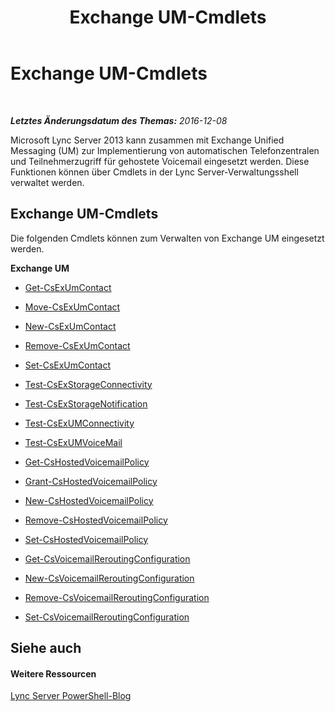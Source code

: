 ﻿---
title: Exchange UM-Cmdlets
TOCTitle: Exchange UM-Cmdlets
ms:assetid: 32922b9f-590d-41cc-ba57-9ed5f1caa814
ms:mtpsurl: https://technet.microsoft.com/de-de/library/Gg415642(v=OCS.15)
ms:contentKeyID: 49293612
ms.date: 12/10/2016
mtps_version: v=OCS.15
ms.translationtype: HT
---

# Exchange UM-Cmdlets

 

_**Letztes Änderungsdatum des Themas:** 2016-12-08_

Microsoft Lync Server 2013 kann zusammen mit Exchange Unified Messaging (UM) zur Implementierung von automatischen Telefonzentralen und Teilnehmerzugriff für gehostete Voicemail eingesetzt werden. Diese Funktionen können über Cmdlets in der Lync Server-Verwaltungsshell verwaltet werden.

## Exchange UM-Cmdlets

Die folgenden Cmdlets können zum Verwalten von Exchange UM eingesetzt werden.

**Exchange UM**

  - [Get-CsExUmContact](get-csexumcontact.md)

  - [Move-CsExUmContact](move-csexumcontact.md)

  - [New-CsExUmContact](new-csexumcontact.md)

  - [Remove-CsExUmContact](remove-csexumcontact.md)

  - [Set-CsExUmContact](set-csexumcontact.md)

  - [Test-CsExStorageConnectivity](test-csexstorageconnectivity.md)

  - [Test-CsExStorageNotification](test-csexstoragenotification.md)

  - [Test-CsExUMConnectivity](test-csexumconnectivity.md)

  - [Test-CsExUMVoiceMail](test-csexumvoicemail.md)

  - [Get-CsHostedVoicemailPolicy](get-cshostedvoicemailpolicy.md)

  - [Grant-CsHostedVoicemailPolicy](grant-cshostedvoicemailpolicy.md)

  - [New-CsHostedVoicemailPolicy](new-cshostedvoicemailpolicy.md)

  - [Remove-CsHostedVoicemailPolicy](remove-cshostedvoicemailpolicy.md)

  - [Set-CsHostedVoicemailPolicy](set-cshostedvoicemailpolicy.md)

  - [Get-CsVoicemailReroutingConfiguration](get-csvoicemailreroutingconfiguration.md)

  - [New-CsVoicemailReroutingConfiguration](new-csvoicemailreroutingconfiguration.md)

  - [Remove-CsVoicemailReroutingConfiguration](remove-csvoicemailreroutingconfiguration.md)

  - [Set-CsVoicemailReroutingConfiguration](set-csvoicemailreroutingconfiguration.md)

## Siehe auch

#### Weitere Ressourcen

[Lync Server PowerShell-Blog](http://go.microsoft.com/fwlink/?linkid=203150%26clcid=0x407)

